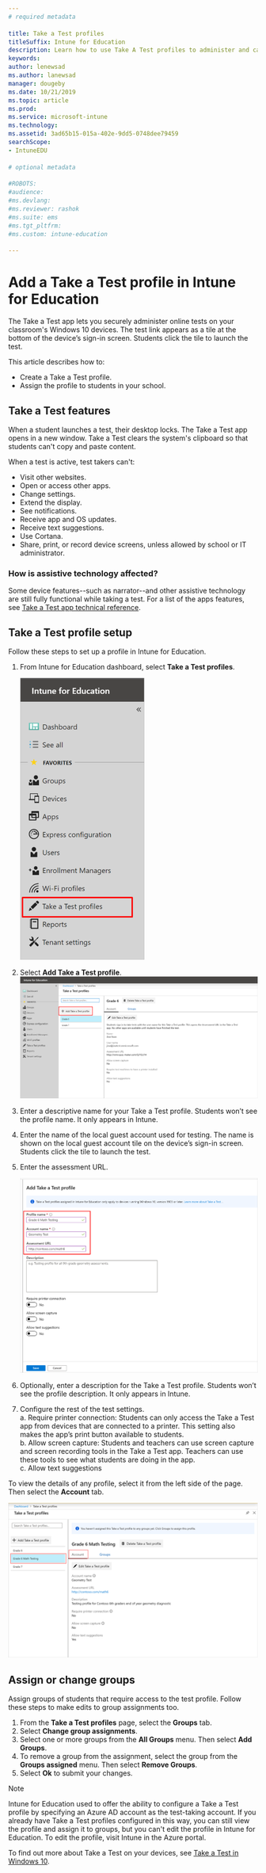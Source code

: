 ```yaml
---
# required metadata

title: Take a Test profiles
titleSuffix: Intune for Education
description: Learn how to use Take A Test profiles to administer and capture student test results.
keywords:
author: lenewsad
ms.author: lanewsad
manager: dougeby
ms.date: 10/21/2019
ms.topic: article
ms.prod:
ms.service: microsoft-intune
ms.technology:
ms.assetid: 3ad65b15-015a-402e-9dd5-0748dee79459
searchScope:
- IntuneEDU

# optional metadata

#ROBOTS:
#audience:
#ms.devlang:
#ms.reviewer: rashok
#ms.suite: ems
#ms.tgt_pltfrm: 
#ms.custom: intune-education

---
```


# Add a Take a Test profile in Intune for Education

The Take a Test app lets you securely administer online tests on your classroom's Windows 10 devices. The test link appears as a tile at the bottom of the device’s sign-in screen. Students click the tile to launch the test. 
 
This article describes how to:
* Create a Take a Test profile.
* Assign the profile to students in your school.  

## Take a Test features
When a student launches a test, their desktop locks. The Take a Test app opens in a new window. Take a Test clears the system's clipboard so that students can't copy and paste content.

When a test is active, test takers can't:

* Visit other websites.
* Open or access other apps.
* Change settings.
* Extend the display.  
* See notifications.
* Receive app and OS updates.
* Receive text suggestions.
* Use Cortana.
* Share, print, or record device screens, unless allowed by school or IT administrator.

### How is assistive technology affected?
Some device features--such as narrator--and other assistive technology are still fully functional while taking a test. For a list of the apps features, see [Take a Test app technical reference](https://docs.microsoft.com/education/windows/take-a-test-app-technical).


## Take a Test profile setup
Follow these steps to set up a profile in Intune for Education.  

1. From Intune for Education dashboard, select **Take a Test profiles**.    

    ![Screenshot of the Intune side bar, highlighting Take a Test option.](./media/take-a-test-1910-01.png)   
2.  Select **Add Take a Test profile**.  
    ![Screenshot of Take A Test page, highlighting "Add Take a Test profile" button.](./media/take-a-test-1910-02.png)
3. Enter a descriptive name for your Take a Test profile. Students won’t see the profile name. It only appears in Intune.   
4. Enter the name of the local guest account used for testing. The name is shown on the local guest account tile on the device’s sign-in screen. Students click the tile to launch the test.  
5. Enter the assessment URL.   

   [![Screenshot of settings, highlighting three required fields](./media/take-a-test-1910-03.png)](./media/take-a-test-1910-03.png#lightbox)   
6. Optionally, enter a description for the Take a Test profile. Students won’t see the profile description. It only appears in Intune.  
7. Configure the rest of the test settings.    
    a. Require printer connection: Students can only access the Take a Test app from devices that are connected to a printer. This setting also makes the app’s print button available to students.  
    b. Allow screen capture: Students and teachers can use screen capture and screen recording tools in the Take a Test app. Teachers can use these tools to see what students are doing in the app.  
    c. Allow text suggestions   

To view the details of any profile, select it from the left side of the page. Then select the **Account** tab.  

 ![Screenshot showing a profile's details, highlighting the selected profile and the Account button.](./media/take-a-test-1910-04.png)  


## Assign or change groups
Assign groups of students that require access to the test profile. Follow these steps to make edits to group assignments too.
1. From the **Take a Test profiles** page, select the **Groups** tab. 
2. Select **Change group assignments**. 
3. Select one or more groups from the **All Groups** menu. Then select **Add Groups**. 
4. To remove a group from the assignment, select the group from the **Groups assigned** menu. Then select **Remove Groups**.
5. Select **Ok** to submit your changes.

> [!NOTE]
>  Intune for Education used to offer the ability to configure a Take a Test profile by specifying an Azure AD account as the test-taking account. If you already have Take a Test profiles configured in this way, you can still view the profile and assign it to groups, but you can't edit the profile in Intune for Education. To edit the profile, visit Intune in the Azure portal.  

To find out more about Take a Test on your devices, see [Take a Test in Windows 10](https://technet.microsoft.com/edu/windows/take-tests-in-windows-10).
